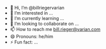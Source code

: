 - 👋 Hi, I’m @billriegervarian
- 👀 I’m interested in ...
- 🌱 I’m currently learning ...
- 💞️ I’m looking to collaborate on ...
- 📫 How to reach me bill.rieger@varian.com
- 😄 Pronouns: he/him
- ⚡ Fun fact: ...

<!---
billriegervarian/billriegervarian is a ✨ special ✨ repository because its `README.md` (this file) appears on your GitHub profile.
You can click the Preview link to take a look at your changes.
--->
